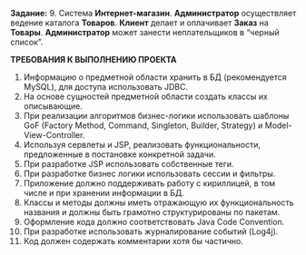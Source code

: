 **Задание:**
9. Система **Интернет-магазин**. **Администратор** осуществляет ведение каталога **Товаров**. **Клиент**
делает и оплачивает **Заказ** на **Товары**. **Администратор** может занести неплательщиков в “черный
список”.

**ТРЕБОВАНИЯ К ВЫПОЛНЕНИЮ ПРОЕКТА**
1. Информацию о предметной области хранить в БД (рекомендуется MySQL), для
доступа использовать JDBC.
2. На основе сущностей предметной области создать классы их описывающие.
3. При реализации алгоритмов бизнес-логики использовать шаблоны GoF (Factory
Method, Command, Singleton, Builder, Strategy) и Model-View-Controller.
4. Используя сервлеты и JSP, реализовать функциональности, предложенные в
постановке конкретной задачи.
5. При разработке JSP использовать собственные теги.
6. При разработке бизнес логики использовать сессии и фильтры.
7. Приложение должно поддерживать работу с кириллицей, в том числе и при
хранении информации в БД.
8. Классы и методы должны иметь отражающую их функциональность названия и
должны быть грамотно структурированы по пакетам.
9. Оформление кода должно соответствовать Java Code Convention.
10. При разработке использовать журналирование событий (Log4j).
11. Код должен содержать комментарии хотя бы частично.

